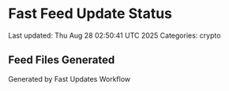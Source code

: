# Fast Feed Update Status
Last updated: Thu Aug 28 02:50:41 UTC 2025
Categories: crypto

## Feed Files Generated

Generated by Fast Updates Workflow
